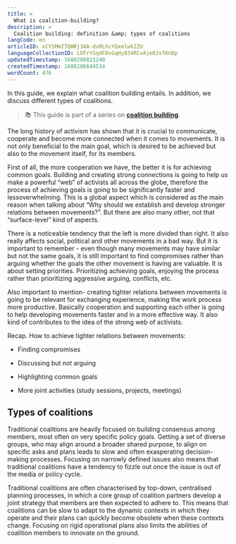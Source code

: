 ```yaml
---
title: >
  What is coalition-building?
description: >
  Coalition building: definition &amp; types of coalitions
langCode: en
articleID: xCYSMmITQWRj3AA-dvRLhcYQxmlwkIZU
languageCollectionID: LOTrYSqdFOvGqHy834RCvAjeOJsfKnDp
updatedTimestamp: 1688206821240
createdTimestamp: 1688206644534
wordCount: 476
---
```


In this guide, we explain what coalition building entails. In addition, we discuss different types of coalitions.

> 📚 This guide is part of a series on [**coalition building**](/organising/coalition-building).

The long history of activism has shown that it is crucial to communicate, cooperate and become more connected when it comes to movements. It is not only beneficial to the main goal, which is desired to be achieved but also to the movement itself, for its members.

First of all, the more cooperation we have, the better it is for achieving common goals. Building and creating strong connections is going to help us make a powerful “web” of activists all across the globe, therefore the process of achieving goals is going to be significantly faster and lessoverwhelming. This is a global aspect which is considered as the main reason when talking about “Why should we establish and develop stronger relations between movements?”. But there are also many other, not that “surface-level” kind of aspects.

There is a noticeable tendency that the left is more divided than right. It also really affects social, political and other movements in a bad way. But it is important to remember - even though many movements may have similar but not the same goals, it is still important to find compromises rather than arguing whether the goals the other movement is having are valuable. It is about setting priorities. Prioritizing achieving goals, enjoying the process rather than prioritizing aggressive arguing, conflicts, etc.

Also important to mention- creating tighter relations between movements is going to be relevant for exchanging experience, making the work process more productive. Basically cooperation and supporting each other is going to help developing movements faster and in a more effective way. It also kind of contributes to the idea of the strong web of activists.

Recap. How to achieve tighter relations between movements:

-   Finding compromises
    
-   Discussing but not arguing
    
-   Highlighting common goals
    
-   More joint activities (study sessions, projects, meetings)
    

<action-smart-small></action-smart-small>

## **Types of coalitions**

Traditional coalitions are heavily focused on building consensus among members, most often on very specific policy goals. Getting a set of diverse groups, who may align around a broader shared purpose, to align on specific asks and plans leads to slow and often exasperating decision-making processes. Focusing on narrowly defined issues also means that traditional coalitions have a tendency to fizzle out once the issue is out of the media or policy cycle.

Traditional coalitions are often characterised by top-down, centralised planning processes, in which a core group of coalition partners develop a joint strategy that members are then expected to adhere to. This means that coalitions can be slow to adapt to the dynamic contexts in which they operate and their plans can quickly become obsolete when these contexts change. Focusing on rigid operational plans also limits the abilities of coalition members to innovate on the ground.